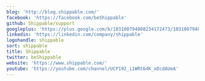 ```yaml
---
blog: 'http://blog.shippable.com/'
facebook: 'https://facebook.com/beShippable'
github: Shippable/support
googleplus: 'https://plus.google.com/b/103100794808234172473/103100794808234172473'
linkedin: 'https://linkedin.com/company/shippable'
logohandle: shippable
sort: shippable
title: Shippable
twitter: beShippable
website: 'https://www.shippable.com/'
youtube: 'https://youtube.com/channel/UCP192_i1WRt64K_oDcdAUeA'
---
```

